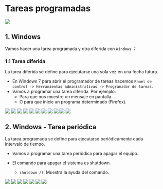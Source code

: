 # Tareas programadas

![](img/000.png)

## 1. Windows

Vamos hacer una tarea programada y otra diferida con `Windows 7`

### 1.1 Tarea diferida

La tarea diferida se define para ejecutarse una sola vez en una fecha futura.

- En Windows 7 para abrir el programador de tareas hacemos `Panel de control -> Herramientas administrativas -> Programador de tareas`.
- Vamos a programar una tarea diferida. Por ejemplo:
    - Para que nos muestre un mensaje en pantalla.
    - O para que inicie un programa determinado (Firefox).


![](img/001.png)
![](img/002.png)
![](img/003.png)
![](img/005.png)
![](img/009.png)
![](img/004.png)
![](img/006.png)
![](img/007.png)
![](img/008.png)
![](img/010.png)
![](img/011.png)

## 2. Windows - Tarea periódica

La tarea programada se define para ejecutarse periódicamente cada intervalo de tiempo.

- Vamos a programar una tarea periódica para apagar el equipo.
- El comando para apagar el sistema es shutdown.

    - `shutdown /?`: Muestra la ayuda del comando.

![](img/012.png)
![](img/013.png)
![](img/014.png)
![](img/015.png)
![](img/016.png)
![](img/017.png)
![](img/018.png)
